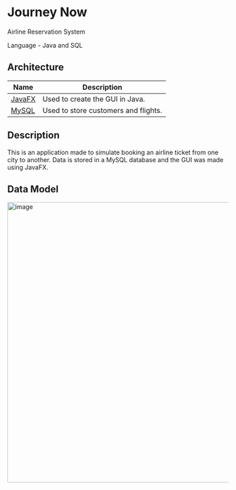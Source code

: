 # Journey Now
Airline Reservation System

Language - Java and SQL

## Architecture

| Name | Description |
|----------|----------|
| [JavaFX](https://openjfx.io/)   | Used to create the GUI in Java.  |
| [MySQL](https://www.mysql.com/)   | Used to store customers and flights.   |

## Description
This is an application made to simulate booking an airline ticket from one city to another. Data is stored in a MySQL database and the GUI was made using JavaFX.

## Data Model
<img width="817" height="639" alt="image" src="https://github.com/user-attachments/assets/56791b7f-c5ae-475f-9776-2a1ffbee003e" />

